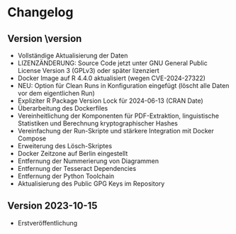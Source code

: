 # Changelog

## Version \version

- Vollständige Aktualisierung der Daten
- LIZENZÄNDERUNG: Source Code jetzt unter GNU General Public License Version 3 (GPLv3) oder später lizenziert
- Docker Image auf R 4.4.0 aktualisiert (wegen CVE-2024-27322)
- NEU: Option für Clean Runs in Konfiguration eingefügt (löscht alle Daten vor dem eigentlichen Run)
- Expliziter R Package Version Lock für 2024-06-13 (CRAN Date)
- Überarbeitung des Dockerfiles
- Vereinheitlichung der Komponenten für PDF-Extraktion, linguistische Statistiken und Berechnung kryptographischer Hashes
- Vereinfachung der Run-Skripte und stärkere Integration mit Docker Compose
- Erweiterung des Lösch-Skriptes
- Docker Zeitzone auf Berlin eingestellt
- Entfernung der Nummerierung von Diagrammen
- Entfernung der Tesseract Dependencies
- Entfernung der Python Toolchain
- Aktualisierung des Public GPG Keys im Repository


## Version 2023-10-15

- Erstveröffentlichung
